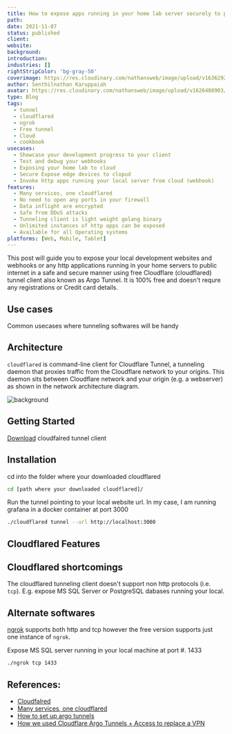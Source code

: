 ```yaml
---
title: How to expose apps running in your home lab server securely to public internet thru cloudflare tunnel
path: 
date: 2021-11-07
status: published
client: 
website: 
background: 
introduction: 
industries: []
rightStripColor: 'bg-gray-50'
coverimage: https://res.cloudinary.com/nathansweb/image/upload/v1636292289/senthilsweb.com/blog/Multiple-proxy-services-in-one-cloudflared-1_royp2j.png
author: Senthilnathan Karuppaiah
avatar: https://res.cloudinary.com/nathansweb/image/upload/v1626488903/profile/Senthil-profile-picture-01_al07i5.jpg
type: Blog
tags:
  - tunnel
  - cloudflared
  - ngrok
  - Free tunnel
  - Cloud
  - cookbook
usecases:
  - Showcase your development progress to your client
  - Test and debug your webhooks
  - Exposing your home lab to cloud
  - Secure Expose edge devices to clopud
  - Invoke http apps running your local server from cloud (webhook)
features:
  - Many services, one cloudflared
  - No need to open any ports in your firewall
  - Data inflight are encrypted
  - Safe from DDoS attacks
  - Tunneling client is light weight golang binary
  - Unlimited instances of http apps can be exposed
  - Available for all Operating systems
platforms: [Web, Mobile, Tablet]
---
```


This post will guide you to expose your local development websites and webhooks or any http applications running in your home servers to public internet in a safe and secure manner using free Cloudflare (cloudflared) tunnel client also known as Argo Tunnel. It is 100% free and doesn't requre any registrations or Credit card details.

<!--more-->

## Use cases

Common usecases where tunneling softwares will be handy

<list :items="usecases"></list>

## Architecture

`cloudflared` is command-line client for Cloudflare Tunnel, a tunneling daemon that proxies traffic from the Cloudflare network to your origins. This daemon sits between Cloudflare network and your origin (e.g. a webserver) as shown in the network architecture diagram.

![background](https://res.cloudinary.com/nathansweb/image/upload/v1636289611/senthilsweb.com/blog/cloudflared-argo-tunnel-arch_jy4vx9.jpg)


## Getting Started

[Download](https://developers.cloudflare.com/cloudflare-one/connections/connect-apps/install-and-setup/installation#macos) cloudfalred tunnel client

## Installation

cd into the folder where your downloaded cloudflared

<code-group>
<code-block label="Bash" active>

  ```bash
  cd [path where your downloaded cloudflared]/
  ```
</code-block>
</code-group>


Run the tunnel pointing to your local website url. In my case, I am running grafana in a docker container at port 3000

<code-group>
<code-block label="Bash" active>

  ```bash
  ./cloudflared tunnel --url http://localhost:3000
  ```
</code-block>
</code-group>

## Cloudflared Features

<list :items="fatures"></list>

## Cloudflared shortcomings

The cloudflared tunneling client doesn't support non http protocols (i.e. `tcp`). E.g. expose MS SQL Server or PostgreSQL dabases running your local. 

## Alternate softwares

[ngrok](https://ngrok.com/download) supports both http and tcp however the free version supports just one instance of `ngrok`. 

Expose MS SQL server running in your local machine at port #. 1433

<code-group>
<code-block label="Bash" active>

  ```bash
  ./ngrok tcp 1433
  ```
</code-block>
</code-group>

## References:

  - [Cloudfalred](https://github.com/cloudflare/cloudflared)
  - [Many services, one cloudflared](https://blog.cloudflare.com/many-services-one-cloudflared/)
  - [How to set up argo tunnels](https://servebolt.com/help/how-to-set-up-argo-tunnels-for-remote-access-to-local-development-sites/)
  - [How we used Cloudflare Argo Tunnels + Access to replace a VPN](https://www.obytes.com/blog/how-we-used-cloudflare-argo-tunnels-access-to-replace-a-vpn)